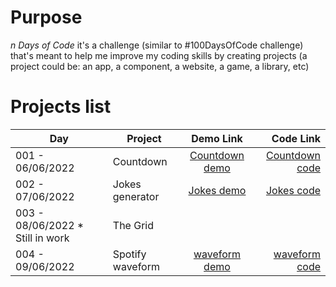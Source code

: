 # Purpose

_n Days of Code_ it's a challenge (similar to #100DaysOfCode challenge) that's meant to help me improve my coding skills by creating projects (a project could be: an app, a component, a website, a game, a library, etc)

# Projects list

| Day                               | Project          |    Demo Link     |        Code Link |
| --------------------------------- | ---------------- | :--------------: | ---------------: |
| 001 - 06/06/2022                  | Countdown        | [Countdown demo] | [Countdown code] |
| 002 - 07/06/2022                  | Jokes generator  |   [Jokes demo]   |     [Jokes code] |
| 003 - 08/06/2022 \* Still in work | The Grid         |                  |                  |
| 004 - 09/06/2022                  | Spotify waveform | [waveform demo]  |  [waveform code] |

[countdown demo]: https://trstefan.github.io/ndaysofcode/Countdown/index.html
[countdown code]: https://github.com/trstefan/ndaysofcode/tree/master/Countdown
[jokes demo]: https://trstefan.github.io/ndaysofcode/Jokes%20Generator/index.html
[jokes code]: https://github.com/trstefan/ndaysofcode/tree/master/Jokes%20Generator
[waveform demo]: https://trstefan.github.io/ndaysofcode/Spotify%20waveform/index.html
[waveform code]: https://github.com/trstefan/ndaysofcode/tree/master/Spotify%20waveform
